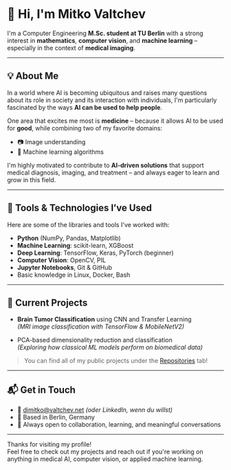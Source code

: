 # 👋 Hi, I'm Mitko Valtchev

I'm a Computer Engineering **M.Sc. student at TU Berlin** with a strong interest in **mathematics**, **computer vision**, and **machine learning** – especially in the context of **medical imaging**.

---

## 💡 About Me

In a world where AI is becoming ubiquitous and raises many questions about its role in society and its interaction with individuals, I'm particularly fascinated by the ways **AI can be used to help people**.

One area that excites me most is **medicine** – because it allows AI to be used for **good**, while combining two of my favorite domains:

- 📷 Image understanding
- 🤖 Machine learning algorithms

I'm highly motivated to contribute to **AI-driven solutions** that support medical diagnosis, imaging, and treatment – and always eager to learn and grow in this field.

---

## 🧰 Tools & Technologies I’ve Used

Here are some of the libraries and tools I've worked with:

- **Python** (NumPy, Pandas, Matplotlib)
- **Machine Learning**: scikit-learn, XGBoost
- **Deep Learning**: TensorFlow, Keras, PyTorch (beginner)
- **Computer Vision**: OpenCV, PIL
- **Jupyter Notebooks**, Git & GitHub
- Basic knowledge in Linux, Docker, Bash

---

## 🧪 Current Projects

- **Brain Tumor Classification** using CNN and Transfer Learning  
  *(MRI image classification with TensorFlow & MobileNetV2)*

- PCA-based dimensionality reduction and classification  
  *(Exploring how classical ML models perform on biomedical data)*

> You can find all of my public projects under the [Repositories](https://github.com/MitkoValt?tab=repositories) tab!

---

## 📬 Get in Touch

- 📧 dimitko@valtchev.net *(oder LinkedIn, wenn du willst)*
- 📍 Based in Berlin, Germany
- 💬 Always open to collaboration, learning, and meaningful conversations

---

Thanks for visiting my profile!  
Feel free to check out my projects and reach out if you're working on anything in medical AI, computer vision, or applied machine learning.

